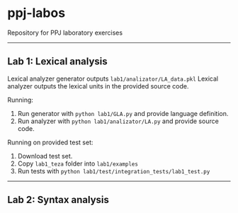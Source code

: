 # ppj-labos
Repository for PPJ laboratory exercises

---
## Lab 1: Lexical analysis

Lexical analyzer generator outputs ```lab1/analizator/LA_data.pkl``` 
Lexical analyzer outputs the lexical units in the provided source code.

Running:
1. Run generator with ```python lab1/GLA.py``` and provide language definition.
2. Run analyzer with ```python lab1/analizator/LA.py``` and provide source code.

Running on provided test set:
1. Download test set.
2. Copy ```lab1_teza``` folder into ```lab1/examples```
3. Run tests with ```python lab1/test/integration_tests/lab1_test.py```

---
## Lab 2: Syntax analysis
